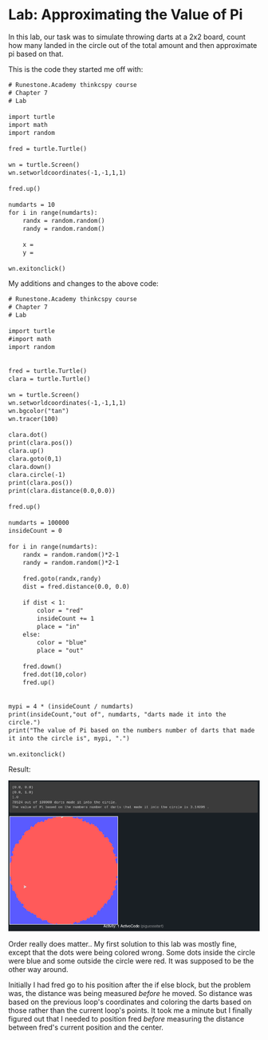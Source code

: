 # Lab: Approximating the Value of Pi
In this lab, our task was to simulate throwing darts at a 2x2 board, count how many landed in the circle out of the total amount and then approximate pi based on that. 

This is the code they started me off with:

```text-x-python
# Runestone.Academy thinkcspy course
# Chapter 7
# Lab

import turtle
import math
import random

fred = turtle.Turtle()

wn = turtle.Screen()
wn.setworldcoordinates(-1,-1,1,1)

fred.up()

numdarts = 10
for i in range(numdarts):
    randx = random.random()
    randy = random.random()

    x =
    y =

wn.exitonclick()
```

My additions and changes to the above code:

```text-x-python
# Runestone.Academy thinkcspy course
# Chapter 7
# Lab

import turtle
#import math
import random


fred = turtle.Turtle()
clara = turtle.Turtle()

wn = turtle.Screen()
wn.setworldcoordinates(-1,-1,1,1)
wn.bgcolor("tan")
wn.tracer(100)

clara.dot()
print(clara.pos())
clara.up()
clara.goto(0,1)
clara.down()
clara.circle(-1)
print(clara.pos())
print(clara.distance(0.0,0.0))

fred.up()

numdarts = 100000
insideCount = 0

for i in range(numdarts):
    randx = random.random()*2-1
    randy = random.random()*2-1
    
    fred.goto(randx,randy)
    dist = fred.distance(0.0, 0.0)
        
    if dist < 1:
        color = "red"
        insideCount += 1
        place = "in"
    else:
        color = "blue"
        place = "out"
   
    fred.down()
    fred.dot(10,color)
    fred.up()


mypi = 4 * (insideCount / numdarts)
print(insideCount,"out of", numdarts, "darts made it into the circle.")    
print("The value of Pi based on the numbers number of darts that made it into the circle is", mypi, ".")

wn.exitonclick()
```

Result:

![](Lab%20Approximating%20the%20Value%20of%20Pi/image.png)

Order really does matter.. My first solution to this lab was mostly fine, except that the dots were being colored wrong. Some dots inside the circle were blue and some outside the circle were red. It was supposed to be the other way around. 

Initially I had fred go to his position after the if else block, but the problem was, the distance was being measured _before_ he moved. So distance was based on the previous loop's coordinates and coloring the darts based on those rather than the current loop's points. It took me a minute but I finally figured out that I needed to position fred _before_ measuring the distance between fred's current position and the center.